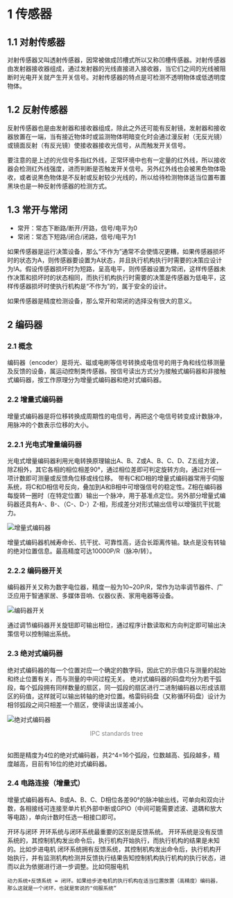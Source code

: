 
# 1 传感器

## 1.1 对射传感器 

对射传感器又叫透射传感器，因常被做成凹槽式所以又称凹槽传感器。对射传感器由发射器接收器组成，通过发射器的光线直接进入接收器，当它们之间的光线被阻断时光电开关就产生开关信号。对射传感器的特点是可检测不透明物体或低透明度物体。

## 1.2 反射传感器 

反射传感器也是由发射器和接收器组成，除此之外还可能有反射镜，发射器和接收器放置在一端，当有接近物体时或监测物体明暗变化时会通过漫反射（无反光镜）或镜面反射（有反光镜）使接收器接收光信号，从而触发开关信号。

要注意的是上述的光信号多指红外线，正常环境中也有一定量的红外线，所以接收器会检测红外线强度，进而判断是否触发开关信号。另外红外线也会被黑色物体吸收，或者说黑色物体是不反射或反射较少光线的，所以给待检测物体适当位置布置黑块也是一种反射传感器的检测方式。

## 1.3 常开与常闭

- 常开：常态下断路/断开/开路，信号/电平为0
- 常闭：常态下短路/闭合/闭路，信号/电平为1

如果传感器是运行决策设备，那么“不作为”通常不会使情况更糟，如果传感器损坏时的状态为A，则传感器要设置为A状态，并且执行机构执行时需要的决策应设计为!A。假设传感器损坏时为短路，呈高电平，则传感器设置为常闭，这样传感器未作决策和损坏时的状态相同，而执行机构执行时需要的决策是传感器为低电平，这样传感器损坏时使执行机构是“不作为”的，属于安全的设计。

如果传感器是精度检测设备，那么常开和常闭的选择没有很大的意义。

## 2 编码器

### 2.1 概念

编码器（encoder）是将光、磁或电刷等信号转换成电信号的用于角和线位移测量及反馈的设备，属运动控制类传感器。按信号读出方式分为接触式编码器和非接触式编码器，按工作原理分为增量式编码器和绝对式编码器。

### 2.2 增量式编码器

增量式编码器是将位移转换成周期性的电信号，再把这个电信号转变成计数脉冲，用脉冲的个数表示位移的大小。

### 2.2.1 光电式增量编码器

光电式增量编码器利用光电转换原理输出A、B、Z或A、B、C、D、Z五组方波，除Z相外，其它各相的相位相差90°，通过相位差即可判定旋转方向，通过对任一项计数即可测量或反馈角位移或线位移。
带有C和D相的增量式编码器常用于伺服系统，将C和D相信号反向，叠加到A和B相中可增强信号的稳定性。Z相在编码器每旋转一圈时（在特定位置）输出一个脉冲，用于基准点定位。另外部分增量式编码器还具有A-、B-、（C-、D-）Z-相，形成差分对形式输出信号以增强抗干扰能力。

![增量式编码器](https://github.com/Jim-CodeHub/Skills-list/raw/master/image/Sensor/Incre-encoder.png)

增量式编码器机械寿命长、抗干扰、可靠性高，适合长距离传输。缺点是没有转轴的绝对位置信息。最高精度可达10000P/R（脉冲/转）。

### 2.2.2 编码器开关

编码器开关又称为数字电位器，精度一般为10~20P/R，常作为功率调节器件、广泛应用于智通家居、多媒体音响、仪器仪表、家用电器等设备。

![编码器开关](https://github.com/Jim-CodeHub/Skills-list/raw/master/image/Sensor/Encoder-SW.png)

通过调节编码器开关旋钮即可输出相位，通过程序计数读取和方向判定即可输出决策信号以控制输出系统。

### 2.3 绝对式编码器

绝对式编码器的每一个位置对应一个确定的数字码，因此它的示值只与测量的起始和终止位置有关，而与测量的中间过程无关。
绝对式编码器的码盘均分为若干弧段，每个弧段拥有同样数量的扇区，同一弧段的扇区进行二进制编码器以形成该扇区的码值，这样就可以输出转轴的绝对位置。格雷码码盘（又称循环码盘）设计为相邻弧段之间只相差一个扇区，使得读出误差减小。

![绝对式编码器](https://github.com/Jim-CodeHub/Skills-list/raw/master/image/Sensor/ABS-Encoder.png) <br> <center> <font color=gray> IPC standards tree </font> </center> <br>

如图是精度为4位的绝对式编码器，共2^4=16个弧段，位数越高、弧段越多，精度越高，目前有16位的绝对式编码器。

### 2.4 电路连接（增量式）

增量式编码器有A、B或A、B、C、D相位各差90°的脉冲输出线，可单向和双向计数，各相接线可连接至单片机外部中断或GPIO（中间可能需要滤波、退耦和放大等电路），单向计数时任选一相接口即可。





开环与闭环
开环系统与闭环系统最重要的区别是反馈系统。
	开环系统是没有反馈系统的，其控制机构发出命令后，执行机构开始执行，而执行机构的结果是未知的。比如步进电机
	闭环系统拥有反馈系统，其控制机构发出命令后，执行机构开始执行，并有监测机构检测并反馈执行结果告知控制机构执行机构的执行状态，进而以此为依据进行进一步调整。比如伺服电机

	动力系统+反馈系统 = 闭环。如果给步进电机的执行机构在适当位置放置（高精度）编码器，那么这就是一个闭环，也就是常说的"伺服系统“



